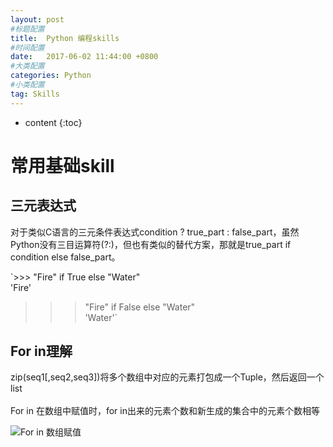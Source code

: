 ```yaml
---
layout: post
#标题配置
title:  Python 编程skills
#时间配置
date:   2017-06-02 11:44:00 +0800
#大类配置
categories: Python
#小类配置
tag: Skills
---
```


* content
{:toc}

# 常用基础skill
## 三元表达式

对于类似C语言的三元条件表达式condition ? true_part : false_part，虽然Python没有三目运算符(?:)，但也有类似的替代方案，那就是true_part if condition else false_part。

`>>> "Fire" if True else "Water"  
 'Fire'  
 >>> "Fire" if False else "Water"  
 'Water'` 
 
## For in理解

zip(seq1[,seq2,seq3])将多个数组中对应的元素打包成一个Tuple，然后返回一个list<br/>\
For in 在数组中赋值时，for in出来的元素个数和新生成的集合中的元素个数相等

![For in 数组赋值](/image/0602-little-01.JPG)

